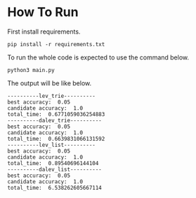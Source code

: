 # How To Run
First install requirements.

```
pip install -r requirements.txt
```
To run the whole code is expected to use the command below.
```
python3 main.py
```
The output will be like below.

```
----------lev_trie----------
best accuracy:  0.05
candidate accuracy:  1.0
total_time:  0.6771059036254883
----------dalev_trie----------
best accuracy:  0.05
candidate accuracy:  1.0
total_time:  0.6639831066131592
----------lev_list----------
best accuracy:  0.05
candidate accuracy:  1.0
total_time:  0.89540696144104
----------dalev_list----------
best accuracy:  0.05
candidate accuracy:  1.0
total_time:  6.538262605667114
```